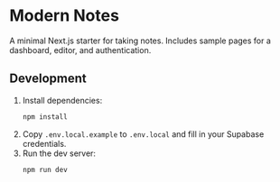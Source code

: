 # Modern Notes

A minimal Next.js starter for taking notes. Includes sample pages for a dashboard, editor, and authentication.

## Development

1. Install dependencies:
   ```bash
   npm install
   ```
2. Copy `.env.local.example` to `.env.local` and fill in your Supabase credentials.
3. Run the dev server:
   ```bash
   npm run dev
   ```
